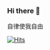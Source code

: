 ### Hi there 👋

自律使我自由

[![Hits](https://hits.seeyoufarm.com/api/count/incr/badge.svg?url=https%3A%2F%2Fgithub.com%2Falanhg)](https://hits.seeyoufarm.com)
